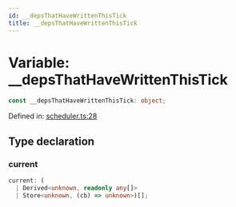 ```yaml
---
id: __depsThatHaveWrittenThisTick
title: __depsThatHaveWrittenThisTick
---
```


<!-- DO NOT EDIT: this page is autogenerated from the type comments -->

# Variable: \_\_depsThatHaveWrittenThisTick

```ts
const __depsThatHaveWrittenThisTick: object;
```

Defined in: [scheduler.ts:28](https://github.com/TanStack/store/blob/main/packages/store/src/scheduler.ts#L28)

## Type declaration

### current

```ts
current: (
  | Derived<unknown, readonly any[]>
  | Store<unknown, (cb) => unknown>)[];
```
